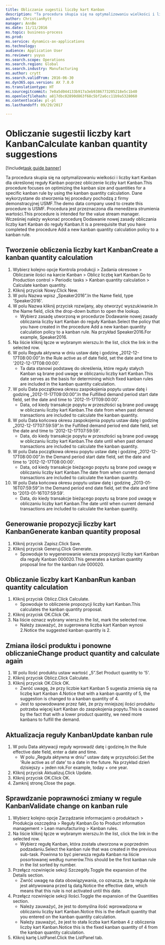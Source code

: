 ```yaml
--- 
title: Obliczanie sugestii liczby kart Kanban
description: "Ta procedura skupia się na optymalizowaniu wielkości i liczby kart Kanban dla określonej reguły Kanban poprzez obliczenie liczby kart Kanban."
author: ChristianRytt
manager: AnnBe
ms.date: 11/11/2016
ms.topic: business-process
ms.prod: 
ms.service: dynamics-ax-applications
ms.technology: 
audience: Application User
ms.reviewer: yuyus
ms.search.scope: Operations
ms.search.region: Global
ms.search.industry: Manufacturing
ms.author: crytt
ms.search.validFrom: 2016-06-30
ms.dyn365.ops.version: AX 7.0.0
ms.translationtype: HT
ms.sourcegitcommit: 7e0a5d044133b917a3eb9386773205218e5c1b40
ms.openlocfilehash: a817dbc02890d863f68c5bf2a6cc11b9a5328060
ms.contentlocale: pl-pl
ms.lasthandoff: 09/29/2017

---
```

# <a name="calculate-kanban-quantity-suggestions"></a><span data-ttu-id="2c4cc-103">Obliczanie sugestii liczby kart Kanban</span><span class="sxs-lookup"><span data-stu-id="2c4cc-103">Calculate kanban quantity suggestions</span></span>

[!include[task guide banner](../../includes/task-guide-banner.md)]

<span data-ttu-id="2c4cc-104">Ta procedura skupia się na optymalizowaniu wielkości i liczby kart Kanban dla określonej reguły Kanban poprzez obliczenie liczby kart Kanban.</span><span class="sxs-lookup"><span data-stu-id="2c4cc-104">This procedure focuses on optimizing the kanban size and quantities for a specific kanban rule by using the kanban quantity calculation.</span></span> <span data-ttu-id="2c4cc-105">Dane wykorzystane do stworzenia tej procedury pochodzą z firmy demonstracyjnej USMF.</span><span class="sxs-lookup"><span data-stu-id="2c4cc-105">The demo data company used to create this procedure is USMF.</span></span> <span data-ttu-id="2c4cc-106">Procedura jest przeznaczona dla menedżera strumienia wartości.</span><span class="sxs-lookup"><span data-stu-id="2c4cc-106">This procedure is intended for the value stream manager.</span></span> <span data-ttu-id="2c4cc-107">Wcześniej należy wykonać procedurę Dodawanie nowej zasady obliczania liczby kart Kanban do reguły Kanban.</span><span class="sxs-lookup"><span data-stu-id="2c4cc-107">It is a prerequisite that you have completed the procedure Add a new kanban quantity calculation policy to a kanban rule.</span></span>


## <a name="create-a-kanban-quantity-calculation"></a><span data-ttu-id="2c4cc-108">Tworzenie obliczenia liczby kart Kanban</span><span class="sxs-lookup"><span data-stu-id="2c4cc-108">Create a kanban quantity calculation</span></span>
1. <span data-ttu-id="2c4cc-109">Wybierz kolejno opcje Kontrola produkcji > Zadania okresowe > Obliczanie ilości na karcie Kanban > Oblicz liczbę kart Kanban.</span><span class="sxs-lookup"><span data-stu-id="2c4cc-109">Go to Production control > Periodic tasks > Kanban quantity calculation > Calculate kanban quantity.</span></span>
2. <span data-ttu-id="2c4cc-110">Kliknij przycisk Nowy.</span><span class="sxs-lookup"><span data-stu-id="2c4cc-110">Click New.</span></span>
3. <span data-ttu-id="2c4cc-111">W polu Nazwa wpisz „Speaker2016”.</span><span class="sxs-lookup"><span data-stu-id="2c4cc-111">In the Name field, type 'Speaker2016'.</span></span>
4. <span data-ttu-id="2c4cc-112">W polu Nazwa kliknij przycisk rozwijany, aby otworzyć wyszukiwanie.</span><span class="sxs-lookup"><span data-stu-id="2c4cc-112">In the Name field, click the drop-down button to open the lookup.</span></span>
    * <span data-ttu-id="2c4cc-113">Wybierz zasadę utworzoną w procedurze Dodawanie nowej zasady obliczania liczby kart Kanban do reguły Kanban.</span><span class="sxs-lookup"><span data-stu-id="2c4cc-113">Select the policy that you have created in the procedure Add a new kanban quantity calculation policy to a kanban rule.</span></span> <span data-ttu-id="2c4cc-114">Na przykład Speaker2016.</span><span class="sxs-lookup"><span data-stu-id="2c4cc-114">For example, Speaker2016.</span></span>  
5. <span data-ttu-id="2c4cc-115">Na liście kliknij łącze w wybranym wierszu.</span><span class="sxs-lookup"><span data-stu-id="2c4cc-115">In the list, click the link in the selected row.</span></span>
6. <span data-ttu-id="2c4cc-116">W polu Reguła aktywna w dniu ustaw datę i godzinę „2012-12-17T08:00:00”.</span><span class="sxs-lookup"><span data-stu-id="2c4cc-116">In the Rule active as of date field, set the date and time to '2012-12-17T08:00:00'.</span></span>
    * <span data-ttu-id="2c4cc-117">Ta data stanowi podstawę do określenia, które reguły stałych Kanban są brane pod uwagę w obliczaniu liczby kart Kanban.</span><span class="sxs-lookup"><span data-stu-id="2c4cc-117">This date serves as the basis for determining which fixed kanban rules are included in the kanban quantity calculation.</span></span>  
7. <span data-ttu-id="2c4cc-118">W polu Data początkowa okresu zaspokojenia popytu ustaw datę i godzinę „2012-11-17T09:00:00”.</span><span class="sxs-lookup"><span data-stu-id="2c4cc-118">In the Fulfilled demand period start date field, set the date and time to '2012-11-17T09:00:00'.</span></span>
    * <span data-ttu-id="2c4cc-119">Data, od kiedy transakcje popytu w przeszłości są brane pod uwagę w obliczaniu liczby kart Kanban.</span><span class="sxs-lookup"><span data-stu-id="2c4cc-119">The date from when past demand transactions are included to calculate the kanban quantity.</span></span>  
8. <span data-ttu-id="2c4cc-120">W polu Data końcowa okresu zaspokojenia popytu ustaw datę i godzinę „2012-12-17T07:59:59”.</span><span class="sxs-lookup"><span data-stu-id="2c4cc-120">In the Fulfilled demand period end date field, set the date and time to '2012-12-17T07:59:59'.</span></span>
    * <span data-ttu-id="2c4cc-121">Data, do kiedy transakcje popytu w przeszłości są brane pod uwagę w obliczaniu liczby kart Kanban.</span><span class="sxs-lookup"><span data-stu-id="2c4cc-121">The date until when past demand transactions are included to calculate the kanban quantity.</span></span>  
9. <span data-ttu-id="2c4cc-122">W polu Data początkowa okresu popytu ustaw datę i godzinę „2012-12-17T08:00:00”.</span><span class="sxs-lookup"><span data-stu-id="2c4cc-122">In the Demand period start date field, set the date and time to '2012-12-17T08:00:00'.</span></span>
    * <span data-ttu-id="2c4cc-123">Data, od kiedy transakcje bieżącego popytu są brane pod uwagę w obliczaniu liczby kart Kanban.</span><span class="sxs-lookup"><span data-stu-id="2c4cc-123">The date from when current demand transactions are included to calculate the kanban quantity.</span></span>  
10. <span data-ttu-id="2c4cc-124">W polu Data końcowa okresu popytu ustaw datę i godzinę „2013-01-16T07:59:59”.</span><span class="sxs-lookup"><span data-stu-id="2c4cc-124">In the Demand period end date field, set the date and time to '2013-01-16T07:59:59'.</span></span>
    * <span data-ttu-id="2c4cc-125">Data, do kiedy transakcje bieżącego popytu są brane pod uwagę w obliczaniu liczby kart Kanban.</span><span class="sxs-lookup"><span data-stu-id="2c4cc-125">The date until when current demand transactions are included to calculate the kanban quantity.</span></span>  

## <a name="generate-kanban-quantity-proposal"></a><span data-ttu-id="2c4cc-126">Generowanie propozycji liczby kart Kanban</span><span class="sxs-lookup"><span data-stu-id="2c4cc-126">Generate kanban quantity proposal</span></span>
1. <span data-ttu-id="2c4cc-127">Kliknij przycisk Zapisz.</span><span class="sxs-lookup"><span data-stu-id="2c4cc-127">Click Save.</span></span>
2. <span data-ttu-id="2c4cc-128">Kliknij przycisk Generuj.</span><span class="sxs-lookup"><span data-stu-id="2c4cc-128">Click Generate.</span></span>
    * <span data-ttu-id="2c4cc-129">Spowoduje to wygenerowanie wiersza propozycji liczby kart Kanban dla reguły Kanban 000020.</span><span class="sxs-lookup"><span data-stu-id="2c4cc-129">This generates a kanban quantity proposal line for the kanban rule 000020.</span></span>  

## <a name="run-kanban-quantity-calculation"></a><span data-ttu-id="2c4cc-130">Obliczanie liczby kart Kanban</span><span class="sxs-lookup"><span data-stu-id="2c4cc-130">Run kanban quantity calculation</span></span>
1. <span data-ttu-id="2c4cc-131">Kliknij przycisk Oblicz.</span><span class="sxs-lookup"><span data-stu-id="2c4cc-131">Click Calculate.</span></span>
    * <span data-ttu-id="2c4cc-132">Spowoduje to obliczenie propozycji liczby kart Kanban.</span><span class="sxs-lookup"><span data-stu-id="2c4cc-132">This calculates the kanban quantity proposal.</span></span>  
2. <span data-ttu-id="2c4cc-133">Kliknij przycisk OK.</span><span class="sxs-lookup"><span data-stu-id="2c4cc-133">Click OK.</span></span>
3. <span data-ttu-id="2c4cc-134">Na liście oznacz wybrany wiersz.</span><span class="sxs-lookup"><span data-stu-id="2c4cc-134">In the list, mark the selected row.</span></span>
    * <span data-ttu-id="2c4cc-135">Należy zauważyć, że sugerowana liczba kart Kanban wynosi 2.</span><span class="sxs-lookup"><span data-stu-id="2c4cc-135">Notice the suggested kanban quantity is 2.</span></span>  

## <a name="change-product-quantity-and-calculate-again"></a><span data-ttu-id="2c4cc-136">Zmiana ilości produktu i ponowne obliczanie</span><span class="sxs-lookup"><span data-stu-id="2c4cc-136">Change product quantity and calculate again</span></span>
1. <span data-ttu-id="2c4cc-137">W polu Ilość produktu ustaw wartość „5”.</span><span class="sxs-lookup"><span data-stu-id="2c4cc-137">Set Product quantity to '5'.</span></span>
2. <span data-ttu-id="2c4cc-138">Kliknij przycisk Oblicz.</span><span class="sxs-lookup"><span data-stu-id="2c4cc-138">Click Calculate.</span></span>
3. <span data-ttu-id="2c4cc-139">Kliknij przycisk OK.</span><span class="sxs-lookup"><span data-stu-id="2c4cc-139">Click OK.</span></span>
    * <span data-ttu-id="2c4cc-140">Zwróć uwagę, że przy liczbie kart Kanban 5 sugestia zmienia się na liczbę kart Kanban 4.</span><span class="sxs-lookup"><span data-stu-id="2c4cc-140">Notice that with a kanban quantity of 5, the suggestion is changed to a kanban quantity of 4.</span></span>  
    * <span data-ttu-id="2c4cc-141">Jest to spowodowane przez fakt, że przy mniejszej ilości produktu potrzeba więcej kart Kanban do zaspokojenia popytu.</span><span class="sxs-lookup"><span data-stu-id="2c4cc-141">This is caused by the fact that with a lower product quantity, we need more kanbans to fulfill the demand.</span></span>  

## <a name="update-kanban-rule"></a><span data-ttu-id="2c4cc-142">Aktualizacja reguły Kanban</span><span class="sxs-lookup"><span data-stu-id="2c4cc-142">Update kanban rule</span></span>
1. <span data-ttu-id="2c4cc-143">W polu Data aktywacji reguły wprowadź datę i godzinę.</span><span class="sxs-lookup"><span data-stu-id="2c4cc-143">In the Rule effective date field, enter a date and time.</span></span>
    * <span data-ttu-id="2c4cc-144">W polu „Reguła aktywna w dniu” ustaw datę w przyszłości.</span><span class="sxs-lookup"><span data-stu-id="2c4cc-144">Set the 'Rule active as of date' to a date in the future.</span></span> <span data-ttu-id="2c4cc-145">Na przykład dzień dzisiejszy + jeden rok.</span><span class="sxs-lookup"><span data-stu-id="2c4cc-145">For example, today + one year.</span></span>  
2. <span data-ttu-id="2c4cc-146">Kliknij przycisk Aktualizuj.</span><span class="sxs-lookup"><span data-stu-id="2c4cc-146">Click Update.</span></span>
3. <span data-ttu-id="2c4cc-147">Kliknij przycisk OK.</span><span class="sxs-lookup"><span data-stu-id="2c4cc-147">Click OK.</span></span>
4. <span data-ttu-id="2c4cc-148">Zamknij stronę.</span><span class="sxs-lookup"><span data-stu-id="2c4cc-148">Close the page.</span></span>

## <a name="validate-change-on-kanban-rule"></a><span data-ttu-id="2c4cc-149">Sprawdzanie poprawności zmiany w regule Kanban</span><span class="sxs-lookup"><span data-stu-id="2c4cc-149">Validate change on kanban rule</span></span>
1. <span data-ttu-id="2c4cc-150">Wybierz kolejno opcje Zarządzanie informacjami o produktach > Produkcja oszczędna > Reguły Kanban.</span><span class="sxs-lookup"><span data-stu-id="2c4cc-150">Go to Product information management > Lean manufacturing > Kanban rules.</span></span>
2. <span data-ttu-id="2c4cc-151">Na liście kliknij łącze w wybranym wierszu.</span><span class="sxs-lookup"><span data-stu-id="2c4cc-151">In the list, click the link in the selected row.</span></span>
    * <span data-ttu-id="2c4cc-152">Wybierz regułę Kanban, która została utworzona w poprzednim podzadaniu.</span><span class="sxs-lookup"><span data-stu-id="2c4cc-152">Select the kanban rule that was created in the previous sub-task.</span></span> <span data-ttu-id="2c4cc-153">Powinna to być pierwsza reguła Kanban na liście posortowanej według numerów.</span><span class="sxs-lookup"><span data-stu-id="2c4cc-153">This should be the first kanban rule in the list sorted by number.</span></span>  
3. <span data-ttu-id="2c4cc-154">Przełącz rozwinięcie sekcji Szczegóły.</span><span class="sxs-lookup"><span data-stu-id="2c4cc-154">Toggle the expansion of the Details section.</span></span>
    * <span data-ttu-id="2c4cc-155">Zwróć uwagę na data obowiązywania, co oznacza, że ta reguła nie jest aktywowana przed tą datą.</span><span class="sxs-lookup"><span data-stu-id="2c4cc-155">Notice the effective date, which means that this rule is not activated until this date.</span></span>  
4. <span data-ttu-id="2c4cc-156">Przełącz rozwinięcie sekcji Ilości.</span><span class="sxs-lookup"><span data-stu-id="2c4cc-156">Toggle the expansion of the Quantities section.</span></span>
    * <span data-ttu-id="2c4cc-157">Należy zauważyć, że jest to domyślna ilość wprowadzona w obliczaniu liczby kart Kanban.</span><span class="sxs-lookup"><span data-stu-id="2c4cc-157">Notice this is the default quantity that you entered on the kanban quantity calculation.</span></span>  
    * <span data-ttu-id="2c4cc-158">Należy zauważyć, że jest to stała liczba kart Kanban 4 z obliczenia liczby kart Kanban.</span><span class="sxs-lookup"><span data-stu-id="2c4cc-158">Notice this is the fixed kanban quantity of 4 from the kanban quantity calculation.</span></span>  
5. <span data-ttu-id="2c4cc-159">Kliknij kartę ListPanel.</span><span class="sxs-lookup"><span data-stu-id="2c4cc-159">Click the ListPanel tab.</span></span>


